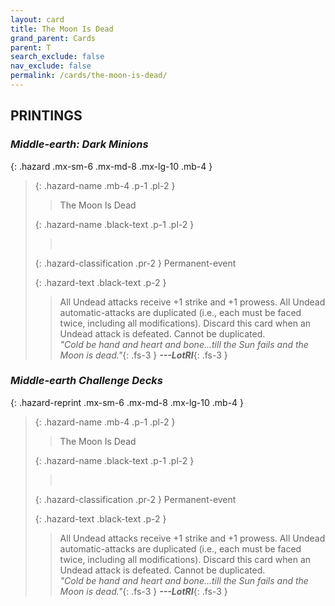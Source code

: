 ```yaml
---
layout: card
title: The Moon Is Dead
grand_parent: Cards
parent: T
search_exclude: false
nav_exclude: false
permalink: /cards/the-moon-is-dead/
---
```


## PRINTINGS


### _Middle-earth: Dark Minions_

{: .hazard .mx-sm-6 .mx-md-8 .mx-lg-10 .mb-4 }
> {: .hazard-name .mb-4 .p-1 .pl-2 }
> > <div class="hazard-mp"></div>
> > <div class="card-name">The Moon Is Dead</div>
>
> {: .hazard-name .black-text .p-1 .pl-2 }
> > &nbsp;
>
> {: .hazard-classification .pr-2 }
> Permanent-event
>
> {: .hazard-text .black-text .p-2 }
> > All Undead attacks receive +1 strike and +1 prowess. All Undead automatic-attacks are duplicated (i.e., each must be faced twice, including all modifications). Discard this card when an Undead attack is defeated. Cannot be duplicated. <br>_"Cold be hand and heart and bone...till the Sun fails and the Moon is dead."_{: .fs-3 } ***---&#65279;LotRI***{: .fs-3 }  
>

### _Middle-earth Challenge Decks_

{: .hazard-reprint .mx-sm-6 .mx-md-8 .mx-lg-10 .mb-4 }
> {: .hazard-name .mb-4 .p-1 .pl-2 }
> > <div class="hazard-mp"></div>
> > <div class="card-name">The Moon Is Dead</div>
>
> {: .hazard-name .black-text .p-1 .pl-2 }
> > &nbsp;
>
> {: .hazard-classification .pr-2 }
> Permanent-event
>
> {: .hazard-text .black-text .p-2 }
> > All Undead attacks receive +1 strike and +1 prowess. All Undead automatic-attacks are duplicated (i.e., each must be faced twice, including all modifications). Discard this card when an Undead attack is defeated. Cannot be duplicated. <br>_"Cold be hand and heart and bone...till the Sun fails and the Moon is dead."_{: .fs-3 } ***---&#65279;LotRI***{: .fs-3 }  
>

